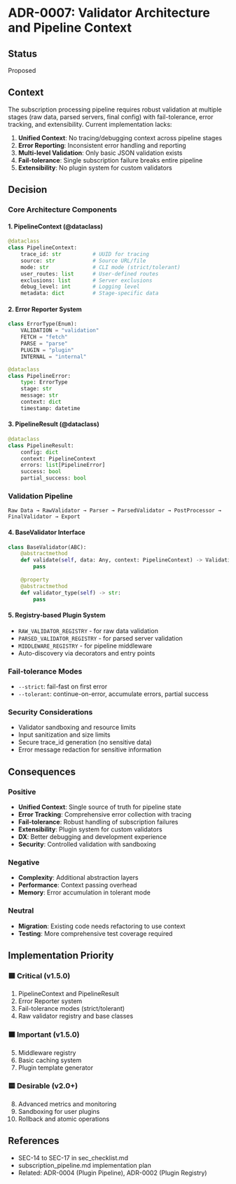 # ADR-0007: Validator Architecture and Pipeline Context

## Status
Proposed

## Context
The subscription processing pipeline requires robust validation at multiple stages (raw data, parsed servers, final config) with fail-tolerance, error tracking, and extensibility. Current implementation lacks:

1. **Unified Context**: No tracing/debugging context across pipeline stages
2. **Error Reporting**: Inconsistent error handling and reporting
3. **Multi-level Validation**: Only basic JSON validation exists
4. **Fail-tolerance**: Single subscription failure breaks entire pipeline
5. **Extensibility**: No plugin system for custom validators

## Decision

### Core Architecture Components

#### 1. PipelineContext (@dataclass)
```python
@dataclass
class PipelineContext:
    trace_id: str          # UUID for tracing
    source: str            # Source URL/file
    mode: str              # CLI mode (strict/tolerant)
    user_routes: list      # User-defined routes
    exclusions: list       # Server exclusions
    debug_level: int       # Logging level
    metadata: dict         # Stage-specific data
```

#### 2. Error Reporter System
```python
class ErrorType(Enum):
    VALIDATION = "validation"
    FETCH = "fetch"
    PARSE = "parse"
    PLUGIN = "plugin"
    INTERNAL = "internal"

@dataclass
class PipelineError:
    type: ErrorType
    stage: str
    message: str
    context: dict
    timestamp: datetime
```

#### 3. PipelineResult (@dataclass)
```python
@dataclass
class PipelineResult:
    config: dict
    context: PipelineContext
    errors: list[PipelineError]
    success: bool
    partial_success: bool
```

### Validation Pipeline
```
Raw Data → RawValidator → Parser → ParsedValidator → PostProcessor → FinalValidator → Export
```

#### 4. BaseValidator Interface
```python
class BaseValidator(ABC):
    @abstractmethod
    def validate(self, data: Any, context: PipelineContext) -> ValidationResult:
        pass
    
    @property
    @abstractmethod
    def validator_type(self) -> str:
        pass
```

#### 5. Registry-based Plugin System
- `RAW_VALIDATOR_REGISTRY` - for raw data validation
- `PARSED_VALIDATOR_REGISTRY` - for parsed server validation  
- `MIDDLEWARE_REGISTRY` - for pipeline middleware
- Auto-discovery via decorators and entry points

### Fail-tolerance Modes
- `--strict`: fail-fast on first error
- `--tolerant`: continue-on-error, accumulate errors, partial success

### Security Considerations
- Validator sandboxing and resource limits
- Input sanitization and size limits
- Secure trace_id generation (no sensitive data)
- Error message redaction for sensitive information

## Consequences

### Positive
- **Unified Context**: Single source of truth for pipeline state
- **Error Tracking**: Comprehensive error collection with tracing
- **Fail-tolerance**: Robust handling of subscription failures
- **Extensibility**: Plugin system for custom validators
- **DX**: Better debugging and development experience
- **Security**: Controlled validation with sandboxing

### Negative
- **Complexity**: Additional abstraction layers
- **Performance**: Context passing overhead
- **Memory**: Error accumulation in tolerant mode

### Neutral
- **Migration**: Existing code needs refactoring to use context
- **Testing**: More comprehensive test coverage required

## Implementation Priority

### 🟥 Critical (v1.5.0)
1. PipelineContext and PipelineResult
2. Error Reporter system
3. Fail-tolerance modes (strict/tolerant)
4. Raw validator registry and base classes

### 🟧 Important (v1.5.0)
5. Middleware registry
6. Basic caching system
7. Plugin template generator

### 🟨 Desirable (v2.0+)
8. Advanced metrics and monitoring
9. Sandboxing for user plugins
10. Rollback and atomic operations

## References
- SEC-14 to SEC-17 in sec_checklist.md
- subscription_pipeline.md implementation plan
- Related: ADR-0004 (Plugin Pipeline), ADR-0002 (Plugin Registry)
